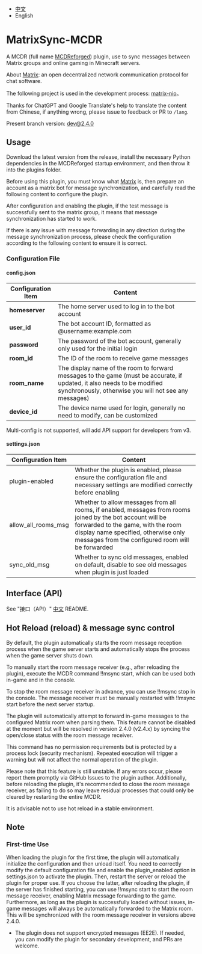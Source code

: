 - [中文](https://github.com/Mooling0602/MatrixSync-MCDR/blob/dev/README.md)
- English

# MatrixSync-MCDR
A MCDR (full name [MCDReforged](https://mcdreforged.com/)) plugin, use to sync messages between Matrix groups and online gaming in Minecraft servers.

About [Matrix](https://matrix.org/): an open decentralized network communication protocol for chat software.

The following project is used in the development process: [matrix-nio](https://pypi.org/project/matrix-nio/)。

Thanks for ChatGPT and Google Translate's help to translate the content from Chinese, if anything wrong, please issue to feedback or PR to `/lang`.

Present branch version: dev@2.4.0

## Usage
Download the latest version from the release, install the necessary Python dependencies in the MCDReforged startup environment, and then throw it into the plugins folder.

Before using this plugin, you must know what [Matrix](https://matrix.org/) is, then prepare an account as a matrix bot for message synchronization, and carefully read the following content to configure the plugin.

After configuration and enabling the plugin, if the test message is successfully sent to the matrix group, it means that message synchronization has started to work.

If there is any issue with message forwarding in any direction during the message synchronization process, please check the configuration according to the following content to ensure it is correct.

### Configuration File
#### config.json

| Configuration Item | Content |
| - | - |
| **homeserver** | The home server used to log in to the bot account |
| **user_id** | The bot account ID, formatted as @username:example.com |
| **password** | The password of the bot account, generally only used for the initial login |
| **room_id** | The ID of the room to receive game messages |
| **room_name** | The display name of the room to forward messages to the game (must be accurate, if updated, it also needs to be modified synchronously, otherwise you will not see any messages) |
| **device_id** | The device name used for login, generally no need to modify, can be customized |

Multi-config is not supported, will add API support for developers from v3.
#### settings.json

| Configuration Item | Content |
| - | - |
| plugin-enabled | Whether the plugin is enabled, please ensure the configuration file and necessary settings are modified correctly before enabling |
| allow_all_rooms_msg | Whether to allow messages from all rooms, if enabled, messages from rooms joined by the bot account will be forwarded to the game, with the room display name specified, otherwise only messages from the configured room will be forwarded |
| sync_old_msg | Whether to sync old messages, enabled on default, disable to see old messages when plugin is just loaded |

## Interface (API)
See "接口（API）" [中文](https://github.com/Mooling0602/MatrixSync-MCDR/blob/dev/README.md) README.

## Hot Reload (reload) & message sync control
By default, the plugin automatically starts the room message reception process when the game server starts and automatically stops the process when the game server shuts down.

To manually start the room message receiver (e.g., after reloading the plugin), execute the MCDR command !!msync start, which can be used both in-game and in the console.

To stop the room message receiver in advance, you can use !!msync stop in the console. The message receiver must be manually restarted with !!msync start before the next server startup.

The plugin will automatically attempt to forward in-game messages to the configured Matrix room when parsing them. This feature cannot be disabled at the moment but will be resolved in version 2.4.0 (v2.4.x) by syncing the open/close status with the room message receiver.

This command has no permission requirements but is protected by a process lock (security mechanism). Repeated execution will trigger a warning but will not affect the normal operation of the plugin.

Please note that this feature is still unstable. If any errors occur, please report them promptly via GitHub Issues to the plugin author. Additionally, before reloading the plugin, it's recommended to close the room message receiver, as failing to do so may leave residual processes that could only be cleared by restarting the entire MCDR.

It is advisable not to use hot reload in a stable environment.

## Note
### First-time Use
When loading the plugin for the first time, the plugin will automatically initialize the configuration and then unload itself. You need to correctly modify the default configuration file and enable the plugin_enabled option in settings.json to activate the plugin. Then, restart the server or reload the plugin for proper use. If you choose the latter, after reloading the plugin, if the server has finished starting, you can use !!msync start to start the room message receiver, enabling Matrix message forwarding to the game. Furthermore, as long as the plugin is successfully loaded without issues, in-game messages will always be automatically forwarded to the Matrix room. This will be synchronized with the room message receiver in versions above 2.4.0.

- The plugin does not support encrypted messages (EE2E). If needed, you can modify the plugin for secondary development, and PRs are welcome.